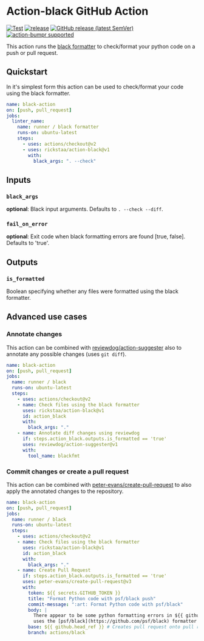 # Action-black GitHub Action

[![Test](https://github.com/rickstaa/action-black/workflows/Test/badge.svg)](https://github.com/rickstaa/action-black/actions?query=workflow%3ATest)
[![release](https://github.com/rickstaa/action-black/workflows/release/badge.svg)](https://github.com/rickstaa/action-black/actions?query=workflow%3Arelease)
[![GitHub release (latest SemVer)](https://img.shields.io/github/v/release/rickstaa/action-black?logo=github\&sort=semver)](https://github.com/rickstaa/action-black/releases)
[![action-bumpr supported](https://img.shields.io/badge/bumpr-supported-ff69b4?logo=github\&link=https://github.com/haya14busa/action-bumpr)](https://github.com/haya14busa/action-bumpr)

This action runs the [black formatter](https://github.com/psf/black) to check/format your python code on a push or pull request.

## Quickstart

In it's simplest form this action can be used to check/format your code using the black formatter.

```yaml
name: black-action
on: [push, pull_request]
jobs:
  linter_name:
    name: runner / black formatter
    runs-on: ubuntu-latest
    steps:
      - uses: actions/checkout@v2
      - uses: rickstaa/action-black@v1
        with:
          black_args: ". --check"
```

## Inputs

### `black_args`

**optional**: Black input arguments. Defaults to `. --check --diff`.

### `fail_on_error`

**optional**: Exit code when black formatting errors are found \[true, false]. Defaults to 'true'.

## Outputs

### `is_formatted`

Boolean specifying whether any files were formatted using the black formatter.

## Advanced use cases

### Annotate changes

This action can be combined with [reviewdog/action-suggester](https://github.com/reviewdog/action-suggester) also to annotate any possible changes (uses `git diff`).

```yaml
name: black-action
on: [push, pull_request]
jobs:
  name: runner / black
  runs-on: ubuntu-latest
  steps:
    - uses: actions/checkout@v2
    - name: Check files using the black formatter
      uses: rickstaa/action-black@v1
      id: action_black
      with:
        black_args: "."
    - name: Annotate diff changes using reviewdog
      if: steps.action_black.outputs.is_formatted == 'true'
      uses: reviewdog/action-suggester@v1
      with:
        tool_name: blackfmt
```

### Commit changes or create a pull request

This action can be combined with [peter-evans/create-pull-request](https://github.com/peter-evans/create-pull-request) to also apply the annotated changes to the repository.

```yaml
name: black-action
on: [push, pull_request]
jobs:
  name: runner / black
  runs-on: ubuntu-latest
  steps:
    - uses: actions/checkout@v2
    - name: Check files using the black formatter
      uses: rickstaa/action-black@v1
      id: action_black
      with:
        black_args: "."
    - name: Create Pull Request
      if: steps.action_black.outputs.is_formatted == 'true'
      uses: peter-evans/create-pull-request@v3
      with:
        token: ${{ secrets.GITHUB_TOKEN }}
        title: "Format Python code with psf/black push"
        commit-message: ":art: Format Python code with psf/black"
        body: |
          There appear to be some python formatting errors in ${{ github.sha }}. This pull request
          uses the [psf/black](https://github.com/psf/black) formatter to fix these issues.
        base: ${{ github.head_ref }} # Creates pull request onto pull request or commit branch
        branch: actions/black
```
